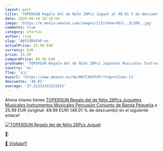 ```yaml
---
layout: post
title: 'TOPERSUN Regalo del de Niño 28Pcs Juguet al 48.01 % de descuento'
date: 2020-08-18 20:10:04
image: 'https://m.media-amazon.com/images/I/51+Oom+X8lL._SL200_.jpg'
comments: true
category: ofertas
author: ring
slug: 'B07CXDVFXP-es'
actualPrice: 25.99 EUR
currency: EUR
price: 25.99
comparePrice: 49.99 EUR
prodname: 'TOPERSUN Regalo del de Niño 28Pcs Juguetes Musicales Instrumentos Musicales Percusión Conjunto de Banda Pequeña'
country: 'es'
flag: '🇪🇸'
buyurl: 'https://www.amazon.es/dp/B07CXDVFXP/?tag=tolees-21'
descuento: '48.01'
average: '27.32333333333333'
---
```


Ahora mismo tienes [TOPERSUN Regalo del de Niño 28Pcs Juguetes Musicales Instrumentos Musicales Percusión Conjunto de Banda Pequeña](https://www.amazon.es/dp/B07CXDVFXP/?tag=tolees-21) a 25.99 EUR (original: 49.99 EUR) (48.01 %  de descuento) en el siguiente enlace!

[![TOPERSUN Regalo del de Niño 28Pcs Juguet](https://m.media-amazon.com/images/I/51+Oom+X8lL._SL200_.jpg)](https://www.amazon.es/dp/B07CXDVFXP/?tag=tolees-21)

🔎:


[🛒 Visítala!!!](https://www.amazon.es/dp/B07CXDVFXP/?tag=tolees-21)
